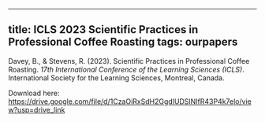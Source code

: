 

---
title: ICLS 2023 Scientific Practices in Professional Coffee Roasting
tags: ourpapers
---

Davey, B., & Stevens, R. (2023). Scientific Practices in Professional Coffee Roasting. _17th International Conference of the Learning Sciences (ICLS)_. International Society for the Learning Sciences, Montreal, Canada.

Download here: https://drive.google.com/file/d/1CzaOiRxSdH2GgdIUDSlNIfR43P4k7elo/view?usp=drive_link

